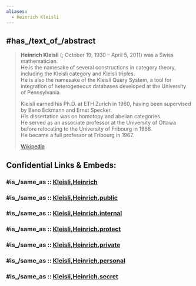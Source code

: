 ```yaml
---
aliases:
  - Heinrich Kleisli
---
```



## #has_/text_of_/abstract 

> **Heinrich Kleisli** (; October 19, 1930 – April 5, 2011) was a Swiss mathematician.  
> He is the namesake of several constructions in category theory, 
> including the Kleisli category and Kleisli triples.  
> He is also the namesake of the Kleisli Query System, 
> a tool for integration of heterogeneous databases developed at the University of Pennsylvania.
>
> Kleisli earned his Ph.D. at ETH Zurich in 1960, 
> having been supervised by Beno Eckmann and Ernst Specker.  
> His dissertation was on homotopy and abelian categories.  
> He served as an associate professor at the University of Ottawa 
> before relocating to the University of Fribourg in 1966.  
> He became a full professor at Fribourg in 1967.
>
> [Wikipedia](https://en.wikipedia.org/wiki/Heinrich%20Kleisli)


## Confidential Links & Embeds: 

### #is_/same_as :: [Kleisli,Heinrich](/_Standards/Mathematics/Mathematician/Modern_Mathematicians/Kleisli,Heinrich.md) 

### #is_/same_as :: [Kleisli,Heinrich.public](/_public/Mathematics/Mathematician/Modern_Mathematicians/Kleisli,Heinrich.public.md) 

### #is_/same_as :: [Kleisli,Heinrich.internal](/_internal/Mathematics/Mathematician/Modern_Mathematicians/Kleisli,Heinrich.internal.md) 

### #is_/same_as :: [Kleisli,Heinrich.protect](/_protect/Mathematics/Mathematician/Modern_Mathematicians/Kleisli,Heinrich.protect.md) 

### #is_/same_as :: [Kleisli,Heinrich.private](/_private/Mathematics/Mathematician/Modern_Mathematicians/Kleisli,Heinrich.private.md) 

### #is_/same_as :: [Kleisli,Heinrich.personal](/_personal/Mathematics/Mathematician/Modern_Mathematicians/Kleisli,Heinrich.personal.md) 

### #is_/same_as :: [Kleisli,Heinrich.secret](/_secret/Mathematics/Mathematician/Modern_Mathematicians/Kleisli,Heinrich.secret.md)

